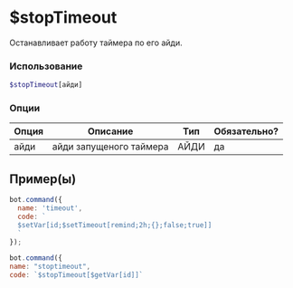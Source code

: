 
# $stopTimeout

Останавливает работу таймера по его айди.

### Использование
 
```php
$stopTimeout[айди]
```

### Опции


| Опция | Описание | Тип | Обязательно? |
|--------|-------------|------|----------|
| айди | айди запущеного таймера | АЙДИ | да |


## Пример(ы)

```javascript
bot.command({
  name: 'timeout',
  code: `
  $setVar[id;$setTimeout[remind;2h;{};false;true]]
  `
});

bot.command({
name: "stoptimeout",
code: `$stopTimeout[$getVar[id]]`
```
